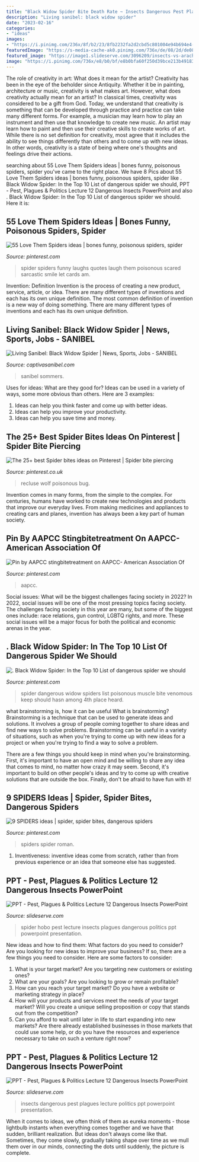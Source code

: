 ```yaml
---
title: "Black Widow Spider Bite Death Rate ~ Insects Dangerous Pest Plagues Lecture Politics Ppt Powerpoint Presentation"
description: "Living sanibel: black widow spider"
date: "2023-02-16"
categories:
- "ideas"
images:
- "https://i.pinimg.com/236x/8f/b2/23/8fb2232fa2d2cbd5c801004e94b694e4--spider-humor-funny-spider.jpg"
featuredImage: "https://s-media-cache-ak0.pinimg.com/736x/de/08/2d/de082de6dfeab1ff5905a033ccd611ef.jpg"
featured_image: "https://image1.slideserve.com/3096209/insects-vs-arachnids-l.jpg"
image: "https://i.pinimg.com/736x/e8/b0/bf/e8b0bfa60f250d39bce213b49183ee5e.jpg"
---
```



The role of creativity in art: What does it mean for the artist?
Creativity has been in the eye of the beholder since Antiquity. Whether it be in painting, architecture or music, creativity is what makes art. However, what does creativity actually mean for an artist? In classical times, creativity was considered to be a gift from God. Today, we understand that creativity is something that can be developed through practice and practice can take many different forms. For example, a musician may learn how to play an instrument and then use that knowledge to create new music. An artist may learn how to paint and then use their creative skills to create works of art. While there is no set definition for creativity, most agree that it includes the ability to see things differently than others and to come up with new ideas. In other words, creativity is a state of being where one's thoughts and feelings drive their actions.

	

		
searching about 55 Love Them Spiders ideas | bones funny, poisonous spiders, spider you've came to the right place. We have 8 Pics about 55 Love Them Spiders ideas | bones funny, poisonous spiders, spider like . Black Widow Spider: In the Top 10 List of dangerous spider we should, PPT - Pest, Plagues &amp; Politics Lecture 12 Dangerous Insects PowerPoint and also . Black Widow Spider: In the Top 10 List of dangerous spider we should. Here it is:
		
    
## 55 Love Them Spiders Ideas | Bones Funny, Poisonous Spiders, Spider

<img loading=lazy src="https://i.pinimg.com/236x/8f/b2/23/8fb2232fa2d2cbd5c801004e94b694e4--spider-humor-funny-spider.jpg" onerror="this.onerror=null;this.src='https://tse1.mm.bing.net/th?id=OIP.2zIvxqEuvOnMVx3PwMjjYQAAAA&amp;pid=15.1';" alt="55 Love Them Spiders ideas | bones funny, poisonous spiders, spider">

_Source: pinterest.com_

>spider spiders funny laughs quotes laugh them poisonous scared sarcastic smile let cards am. 

	

Invention: Definition
Invention is the process of creating a new product, service, article, or idea. There are many different types of inventions and each has its own unique definition. The most common definition of invention is a new way of doing something. There are many different types of inventions and each has its own unique definition.

    
## Living Sanibel: Black Widow Spider | News, Sports, Jobs - SANIBEL

<img loading=lazy src="https://ogden_images.s3.amazonaws.com/www.captivasanibel.com/images/2013/11/18195145/522720_1-206x300.jpg" onerror="this.onerror=null;this.src='https://tse4.mm.bing.net/th?id=OIP.tccHPCDbe_xC8e2t2gkz2AAAAA&amp;pid=15.1';" alt="Living Sanibel: Black Widow Spider | News, Sports, Jobs - SANIBEL">

_Source: captivasanibel.com_

>sanibel sommers. 

	

Uses for ideas: What are they good for?
Ideas can be used in a variety of ways, some more obvious than others. Here are 3 examples:
1. Ideas can help you think faster and come up with better ideas.
2. Ideas can help you improve your productivity.    
3. Ideas can help you save time and money.

    
## The 25+ Best Spider Bites Ideas On Pinterest | Spider Bite Piercing

<img loading=lazy src="https://i.pinimg.com/736x/e8/b0/bf/e8b0bfa60f250d39bce213b49183ee5e.jpg" onerror="this.onerror=null;this.src='https://tse3.mm.bing.net/th?id=OIP.hXouXsugmHQ7_4WuqW_LtgHaO0&amp;pid=15.1';" alt="The 25+ best Spider bites ideas on Pinterest | Spider bite piercing">

_Source: pinterest.co.uk_

>recluse wolf poisonous bug. 

	

Invention comes in many forms, from the simple to the complex. For centuries, humans have worked to create new technologies and products that improve our everyday lives. From making medicines and appliances to creating cars and planes, invention has always been a key part of human society.

    
## Pin By AAPCC Stingbitetreatment On AAPCC- American Association Of

<img loading=lazy src="https://i.pinimg.com/originals/c4/65/0c/c4650cfb9ee76e83cb750ca271044686.png" onerror="this.onerror=null;this.src='https://tse3.mm.bing.net/th?id=OIP.tMdPFa0a2a023-gghcxSJgHaIx&amp;pid=15.1';" alt="Pin by AAPCC stingbitetreatment on AAPCC- American Association Of">

_Source: pinterest.com_

>aapcc. 

	

Social issues: What will be the biggest challenges facing society in 2022?
In 2022, social issues will be one of the most pressing topics facing society. The challenges facing society in this year are many, but some of the biggest ones include: race relations, gun control, LGBTQ rights, and more. These social issues will be a major focus for both the political and economic arenas in the year.

    
## . Black Widow Spider: In The Top 10 List Of Dangerous Spider We Should

<img loading=lazy src="https://s-media-cache-ak0.pinimg.com/736x/de/08/2d/de082de6dfeab1ff5905a033ccd611ef.jpg" onerror="this.onerror=null;this.src='https://tse4.mm.bing.net/th?id=OIP.pFvNzb8ZiEGsKL5nLlgdAgHaFj&amp;pid=15.1';" alt=". Black Widow Spider: In the Top 10 List of dangerous spider we should">

_Source: pinterest.com_

>spider dangerous widow spiders list poisonous muscle bite venomous keep should hasn among 4th place heard. 

	

what brainstorming is, how it can be useful
What is brainstorming?
Brainstorming is a technique that can be used to generate ideas and solutions. It involves a group of people coming together to share ideas and find new ways to solve problems. Brainstorming can be useful in a variety of situations, such as when you're trying to come up with new ideas for a project or when you're trying to find a way to solve a problem.

There are a few things you should keep in mind when you're brainstorming. First, it's important to have an open mind and be willing to share any idea that comes to mind, no matter how crazy it may seem. Second, it's important to build on other people's ideas and try to come up with creative solutions that are outside the box. Finally, don't be afraid to have fun with it!

    
## 9 SPIDERS Ideas | Spider, Spider Bites, Dangerous Spiders

<img loading=lazy src="https://i.pinimg.com/236x/3a/c3/85/3ac38560be0e5485209f77f83958cb6d--roman-red.jpg" onerror="this.onerror=null;this.src='https://tse1.mm.bing.net/th?id=OIP.pxsIGIVrMnOsTN8TdJG_6gHaJ6&amp;pid=15.1';" alt="9 SPIDERS ideas | spider, spider bites, dangerous spiders">

_Source: pinterest.com_

>spiders spider roman. 

	

1. Inventiveness: inventive ideas come from scratch, rather than from previous experience or an idea that someone else has suggested.

    
## PPT - Pest, Plagues &amp; Politics Lecture 12 Dangerous Insects PowerPoint

<img loading=lazy src="https://image1.slideserve.com/3096209/hobo-spider-l.jpg" onerror="this.onerror=null;this.src='https://tse3.mm.bing.net/th?id=OIP.1xZHEEIPDADHfht-gxzkygHaFj&amp;pid=15.1';" alt="PPT - Pest, Plagues &amp; Politics Lecture 12 Dangerous Insects PowerPoint">

_Source: slideserve.com_

>spider hobo pest lecture insects plagues dangerous politics ppt powerpoint presentation. 

	

New ideas and how to find them: What factors do you need to consider?
Are you looking for new ideas to improve your business? If so, there are a few things you need to consider. Here are some factors to consider:
1) What is your target market? Are you targeting new customers or existing ones? 
2) What are your goals? Are you looking to grow or remain profitable? 
3) How can you reach your target market? Do you have a website or marketing strategy in place? 
4) How will your products and services meet the needs of your target market? Will you create a unique selling proposition or copy that stands out from the competition? 
5) Can you afford to wait until later in life to start expanding into new markets? Are there already established businesses in those markets that could use some help, or do you have the resources and experience necessary to take on such a venture right now?

    
## PPT - Pest, Plagues &amp; Politics Lecture 12 Dangerous Insects PowerPoint

<img loading=lazy src="https://image1.slideserve.com/3096209/insects-vs-arachnids-l.jpg" onerror="this.onerror=null;this.src='https://tse3.mm.bing.net/th?id=OIP.OwyhFKovp0QvSHUyLPuXGQHaFj&amp;pid=15.1';" alt="PPT - Pest, Plagues &amp; Politics Lecture 12 Dangerous Insects PowerPoint">

_Source: slideserve.com_

>insects dangerous pest plagues lecture politics ppt powerpoint presentation. 

	

When it comes to ideas, we often think of them as eureka moments - those lightbulb instants when everything comes together and we have that sudden, brilliant realization. But ideas don't always come like that. Sometimes, they come slowly, gradually taking shape over time as we mull them over in our minds, connecting the dots until suddenly, the picture is complete.

